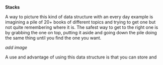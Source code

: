 **Stacks**

A way to picture this kind of data structure with an every day example is imagining
a pile of 20+ books of different topics and trying to get one but not quite remembering
where it is. The safest way to get to the right one is by grabbing the one on top, putting it aside and going down
the pile doing the same thing until you find the one you want.

*add image*


A use and advantage of using this data structure is that you can store and 

